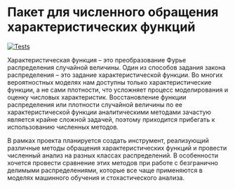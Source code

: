 # Пакет для численного обращения характеристических функций
[![Tests](https://github.com/lilyreber/Numerical-inversion-of-characteristic-functions/actions/workflows/python-package.yml/badge.svg)](https://github.com/lilyreber/Numerical-inversion-of-characteristic-functions/actions/workflows/python-package.yml)

Характеристическая функция – это преобразование Фурье распределения случайной величины. Один из способов задания закона распределения – это задание характеристической функции. Во многих вероятностных моделях нам доступны только характеристические функции, а не сами плотности, что усложняет процесс моделирования и оценку числовых характеристик. Восстановление функции распределения или плотности случайной величины по ее характеристической функции аналитическими методами зачастую является крайне сложной задачей, поэтому приходится прибегать к использованию численных методов.

В рамках проекта планируется создать инструмент, реализующий различные методы обращения характеристических функций и провести численный анализ на разных классах распределений. В особенности хочется провести сравнение этих методов при работе с безгранично делимыми распределениями, которые все чаще применяются в моделях машинного обучения и стохастического анализа.

